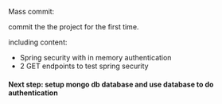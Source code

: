 Mass commit:<br>
<p>commit the the project for the first time.</p>

including content:
<ul>
<li>Spring security with in memory authentication</li>
<li>2 GET endpoints to test spring security</li>
</ul>


<h4>Next step: setup mongo db database and use database to do authentication</h4>